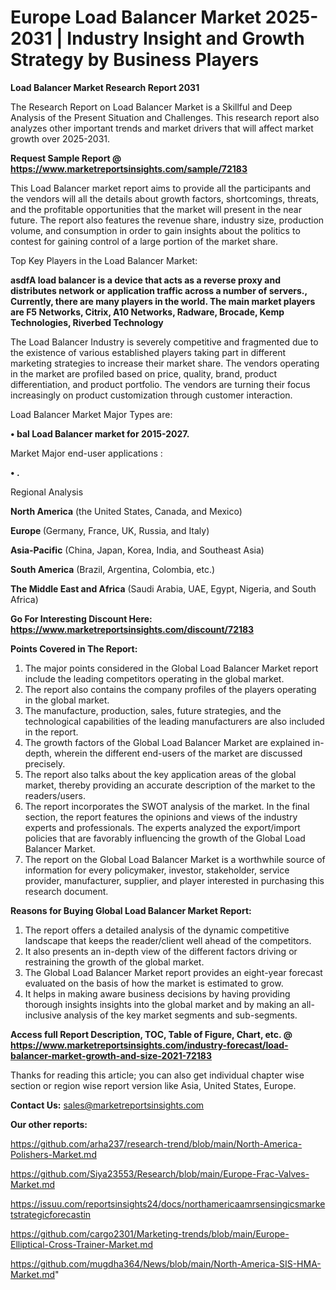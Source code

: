  # Europe Load Balancer Market 2025-2031 | Industry Insight and Growth Strategy by Business Players

<strong>Load Balancer Market Research Report 2031</strong>

The Research Report on Load Balancer Market is a Skillful and Deep Analysis of the Present Situation and Challenges. This research report also analyzes other important trends and market drivers that will affect market growth over 2025-2031.

<strong>Request Sample Report @ <a href=https://www.marketreportsinsights.com/sample/72183>https://www.marketreportsinsights.com/sample/72183</a></strong>

This Load Balancer market report aims to provide all the participants and the vendors will all the details about growth factors, shortcomings, threats, and the profitable opportunities that the market will present in the near future. The report also features the revenue share, industry size, production volume, and consumption in order to gain insights about the politics to contest for gaining control of a large portion of the market share.

Top Key Players in the Load Balancer Market:

<strong>asdfA load balancer is a device that acts as a reverse proxy and distributes network or application traffic across a number of servers., Currently, there are many players in the world. The main market players are F5 Networks, Citrix, A10 Networks, Radware, Brocade, Kemp Technologies, Riverbed Technology</strong>

The Load Balancer Industry is severely competitive and fragmented due to the existence of various established players taking part in different marketing strategies to increase their market share. The vendors operating in the market are profiled based on price, quality, brand, product differentiation, and product portfolio. The vendors are turning their focus increasingly on product customization through customer interaction.

Load Balancer Market Major Types are:

<strong>• bal Load Balancer market for 2015-2027.</strong>

Market Major end-user applications :

<strong>• .</strong>

Regional Analysis

</u><strong><b>North America</b></strong> (the United States, Canada, and Mexico)

<strong><b>Europe </b></strong>(Germany, France, UK, Russia, and Italy)

<strong><b>Asia-Pacific</b></strong> (China, Japan, Korea, India, and Southeast Asia)

<strong><b>South America</b></strong> (Brazil, Argentina, Colombia, etc.)

<strong><b>The Middle East and Africa</b></strong> (Saudi Arabia, UAE, Egypt, Nigeria, and South Africa)

<strong>Go For Interesting Discount Here: <a href=https://www.marketreportsinsights.com/discount/72183>https://www.marketreportsinsights.com/discount/72183</a></strong>

<strong>Points Covered in The Report:</strong>
<ol>
  <li>The major points considered in the Global Load Balancer Market report include the leading competitors operating in the global market.</li>
  <li>The report also contains the company profiles of the players operating in the global market.</li>
  <li>The manufacture, production, sales, future strategies, and the technological capabilities of the leading manufacturers are also included in the report.</li>
  <li>The growth factors of the Global Load Balancer Market are explained in-depth, wherein the different end-users of the market are discussed precisely.</li>
  <li>The report also talks about the key application areas of the global market, thereby providing an accurate description of the market to the readers/users.</li>
  <li>The report incorporates the SWOT analysis of the market. In the final section, the report features the opinions and views of the industry experts and professionals. The experts analyzed the export/import policies that are favorably influencing the growth of the Global Load Balancer Market.</li>
  <li>The report on the Global Load Balancer Market is a worthwhile source of information for every policymaker, investor, stakeholder, service provider, manufacturer, supplier, and player interested in purchasing this research document.</li>
</ol>
<strong>Reasons for Buying Global Load Balancer Market Report:</strong>

<ol>
  <li>The report offers a detailed analysis of the dynamic competitive landscape that keeps the reader/client well ahead of the competitors.</li>
  <li>It also presents an in-depth view of the different factors driving or restraining the growth of the global market.</li>
  <li>The Global Load Balancer Market report provides an eight-year forecast evaluated on the basis of how the market is estimated to grow.</li>
  <li>It helps in making aware business decisions by having providing thorough insights insights into the global market and by making an all-inclusive analysis of the key market segments and sub-segments.</li>
</ol>
<strong>Access full Report Description, TOC, Table of Figure, Chart, etc. @ <a href=https://www.marketreportsinsights.com/industry-forecast/load-balancer-market-growth-and-size-2021-72183>https://www.marketreportsinsights.com/industry-forecast/load-balancer-market-growth-and-size-2021-72183</a></strong>


Thanks for reading this article; you can also get individual chapter wise section or region wise report version like Asia, United States, Europe.

<strong>Contact Us:</strong>
sales@marketreportsinsights.com

<strong>Our other reports:</strong>

<a href=https://github.com/arha237/research-trend/blob/main/North-America-Polishers-Market.md>https://github.com/arha237/research-trend/blob/main/North-America-Polishers-Market.md</a>

<a href=https://github.com/Siya23553/Research/blob/main/Europe-Frac-Valves-Market.md>https://github.com/Siya23553/Research/blob/main/Europe-Frac-Valves-Market.md</a>

<a href=https://issuu.com/reportsinsights24/docs/northamericaamrsensingicsmarketstrategicforecastin>https://issuu.com/reportsinsights24/docs/northamericaamrsensingicsmarketstrategicforecastin</a>

<a href=https://github.com/cargo2301/Marketing-trends/blob/main/Europe-Elliptical-Cross-Trainer-Market.md>https://github.com/cargo2301/Marketing-trends/blob/main/Europe-Elliptical-Cross-Trainer-Market.md</a>

<a href=https://github.com/mugdha364/News/blob/main/North-America-SIS-HMA-Market.md>https://github.com/mugdha364/News/blob/main/North-America-SIS-HMA-Market.md</a>"
